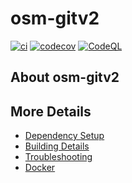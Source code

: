 # osm-gitv2

[![ci](https://github.com/MTRNord/osm-gitv2/actions/workflows/ci.yml/badge.svg)](https://github.com/MTRNord/osm-gitv2/actions/workflows/ci.yml)
[![codecov](https://codecov.io/gh/MTRNord/osm-gitv2/branch/main/graph/badge.svg)](https://codecov.io/gh/MTRNord/osm-gitv2)
[![CodeQL](https://github.com/MTRNord/osm-gitv2/actions/workflows/codeql-analysis.yml/badge.svg)](https://github.com/MTRNord/osm-gitv2/actions/workflows/codeql-analysis.yml)

## About osm-gitv2



## More Details

 * [Dependency Setup](README_dependencies.md)
 * [Building Details](README_building.md)
 * [Troubleshooting](README_troubleshooting.md)
 * [Docker](README_docker.md)
